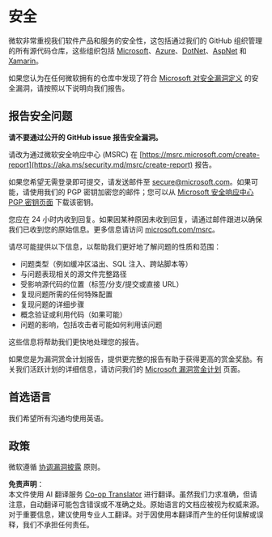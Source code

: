 <!--
CO_OP_TRANSLATOR_METADATA:
{
  "original_hash": "d8fe220fa2850df0759b07cf391ea77c",
  "translation_date": "2025-07-12T07:21:59+00:00",
  "source_file": "SECURITY.md",
  "language_code": "zh"
}
-->
# 安全

微软非常重视我们软件产品和服务的安全性，这包括通过我们的 GitHub 组织管理的所有源代码仓库，这些组织包括 [Microsoft](https://github.com/Microsoft)、[Azure](https://github.com/Azure)、[DotNet](https://github.com/dotnet)、[AspNet](https://github.com/aspnet) 和 [Xamarin](https://github.com/xamarin)。

如果您认为在任何微软拥有的仓库中发现了符合 [Microsoft 对安全漏洞定义](https://aka.ms/security.md/definition) 的安全漏洞，请按照以下说明向我们报告。

## 报告安全问题

**请不要通过公开的 GitHub issue 报告安全漏洞。**

请改为通过微软安全响应中心 (MSRC) 在 [https://msrc.microsoft.com/create-report](https://aka.ms/security.md/msrc/create-report) 报告。

如果您希望无需登录即可提交，请发送邮件至 [secure@microsoft.com](mailto:secure@microsoft.com)。如果可能，请使用我们的 PGP 密钥加密您的邮件；您可以从 [Microsoft 安全响应中心 PGP 密钥页面](https://aka.ms/security.md/msrc/pgp) 下载该密钥。

您应在 24 小时内收到回复。如果因某种原因未收到回复，请通过邮件跟进以确保我们已收到您的原始信息。更多信息请访问 [microsoft.com/msrc](https://www.microsoft.com/msrc)。

请尽可能提供以下信息，以帮助我们更好地了解问题的性质和范围：

* 问题类型（例如缓冲区溢出、SQL 注入、跨站脚本等）
* 与问题表现相关的源文件完整路径
* 受影响源代码的位置（标签/分支/提交或直接 URL）
* 复现问题所需的任何特殊配置
* 复现问题的详细步骤
* 概念验证或利用代码（如果可能）
* 问题的影响，包括攻击者可能如何利用该问题

这些信息将帮助我们更快地处理您的报告。

如果您是为漏洞赏金计划报告，提供更完整的报告有助于获得更高的赏金奖励。有关我们活跃计划的详细信息，请访问我们的 [Microsoft 漏洞赏金计划](https://aka.ms/security.md/msrc/bounty) 页面。

## 首选语言

我们希望所有沟通均使用英语。

## 政策

微软遵循 [协调漏洞披露](https://aka.ms/security.md/cvd) 原则。

**免责声明**：  
本文件使用 AI 翻译服务 [Co-op Translator](https://github.com/Azure/co-op-translator) 进行翻译。虽然我们力求准确，但请注意，自动翻译可能包含错误或不准确之处。原始语言的文档应被视为权威来源。对于重要信息，建议使用专业人工翻译。对于因使用本翻译而产生的任何误解或误释，我们不承担任何责任。